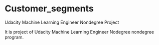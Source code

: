 # Customer_segments
Udacity Machine Learning Engineer Nondegree Project

It is project of Udacity Machine Learning Engineer Nodegree nondegree program.

